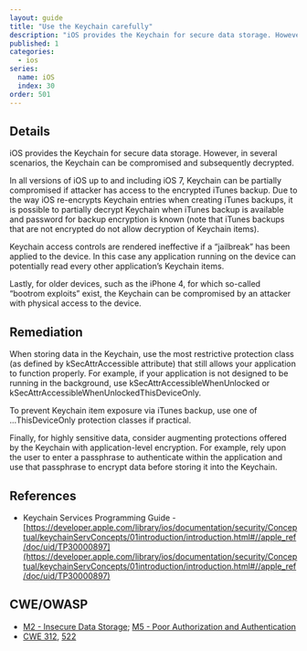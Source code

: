 ```yaml
---
layout: guide
title: "Use the Keychain carefully"
description: "iOS provides the Keychain for secure data storage. However, in several scenarios, the Keychain can be compromised and subsequently decrypted."
published: 1
categories:
  - ios
series:
  name: iOS
  index: 30
order: 501
--- 
```


## Details 

iOS provides the Keychain for secure data storage. However, in several scenarios, the Keychain can be compromised and subsequently decrypted.

In all versions of iOS up to and including iOS 7, Keychain can be partially compromised if attacker has access to the encrypted iTunes backup. Due to the way iOS re-encrypts Keychain entries when creating iTunes backups, it is possible to partially decrypt Keychain when iTunes backup is available and password for backup encryption is known (note that iTunes backups that are not encrypted do not allow decryption of Keychain items).

Keychain access controls are rendered ineffective if a “jailbreak” has been applied to the device. In this case any application running on the device can potentially read every other application’s Keychain items.

Lastly, for older devices, such as the iPhone 4, for which so-called “bootrom exploits” exist, the Keychain can be compromised by an attacker with physical access to the device.

## Remediation

When storing data in the Keychain, use the most restrictive protection class (as defined by kSecAttrAccessible attribute) that still allows your application to function properly. For example, if your application is not designed to be running in the background, use kSecAttrAccessibleWhenUnlocked or kSecAttrAccessibleWhenUnlockedThisDeviceOnly.

To prevent Keychain item exposure via iTunes backup, use one of ...ThisDeviceOnly protection classes if practical.

Finally, for highly sensitive data, consider augmenting protections offered by the Keychain with application-level encryption. For example, rely upon the user to enter a passphrase to authenticate within the application and use that passphrase to encrypt data before storing it into the Keychain.

## References
 
 * Keychain Services Programming Guide - [https://developer.apple.com/library/ios/documentation/security/Conceptual/keychainServConcepts/01introduction/introduction.html#//apple_ref/doc/uid/TP30000897](https://developer.apple.com/library/ios/documentation/security/Conceptual/keychainServConcepts/01introduction/introduction.html#//apple_ref/doc/uid/TP30000897)
	
## CWE/OWASP

 * [M2 - Insecure Data Storage](https://www.owasp.org/index.php/Mobile_Top_10_2014-M2); [M5 - Poor Authorization and Authentication](https://www.owasp.org/index.php/Mobile_Top_10_2014-M5)
 * [CWE 312](http://cwe.mitre.org/data/definitions/312.html), [522](http://cwe.mitre.org/data/definitions/522.html)
